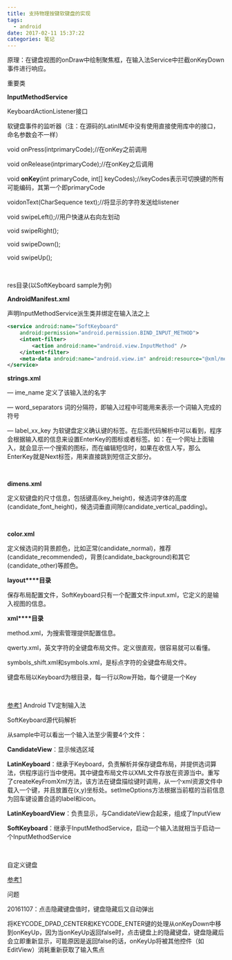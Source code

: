 ```yaml
---
title: 支持物理按键软键盘的实现
tags:
  - android
date: 2017-02-11 15:37:22
categories: 笔记
---
```


原理：在键盘视图的onDraw中绘制聚焦框，在输入法Service中拦截onKeyDown事件进行响应。

重要类

**InputMethodService**

KeyboardActionListener接口

软键盘事件的监听器（注：在源码的LatinIME中没有使用直接使用库中的接口，命名参数会不一样）

void onPress(intprimaryCode);//在onKey之前调用

void onRelease(intprimaryCode);//在onKey之后调用

void **onKey**(int primaryCode, int[] keyCodes);//keyCodes表示可切换键的所有可能编码，其第一个即primaryCode

voidonText(CharSequence text);//将显示的字符发送给listener

void swipeLeft();//用户快速从右向左划动

void swipeRight();

void swipeDown();

void swipeUp();

 

res目录(以SoftKeyboard sample为例)

**AndroidManifest.xml**

声明InputMethodService派生类并绑定在输入法之上

```xml
<service android:name="SoftKeyboard"
	android:permission="android.permission.BIND_INPUT_METHOD">
	<intent-filter>
		<action android:name="android.view.InputMethod" />
	</intent-filter>
	<meta-data android:name="android.view.im" android:resource="@xml/method" />
</service>
```

**strings.xml**

― ime_name 定义了该输入法的名字

― word_separators 词的分隔符，即输入过程中可能用来表示一个词输入完成的符号

― label_xx_key 为软键盘定义确认键的标签。在后面代码解析中可以看到，程序会根据输入框的信息来设置EnterKey的图标或者标签。如：在一个网址上面输入，就会显示一个搜索的图标，而在编辑短信时，如果在收信人写，那么EnterKey就是Next标签，用来直接跳到短信正文部分。

 

**dimens.xml**

定义软键盘的尺寸信息，包括键高(key_height)，候选词字体的高度(candidate_font_height)，候选词垂直间隙(candidate_vertical_padding)。

 

**color.xml**

定义候选词的背景颜色，比如正常(candidate_normal)，推荐(candidate_recommended)，背景(candidate_background)和其它(candidate_other)等颜色。

**layout****目录**

保存布局配置文件，SoftKeyboard只有一个配置文件:input.xml，它定义的是输入视图的信息。

**xml****目录**

method.xml，为搜索管理提供配置信息。

qwerty.xml，英文字符的全键盘布局文件。定义很直观，很容易就可以看懂。

symbols_shift.xml和symbols.xml，是标点字符的全键盘布局文件。

键盘布局以Keyboard为根目录，每一行以Row开始，每个键是一个Key

 

[参考1](http://blog.csdn.net/johnwcheung/article/details/50615584) Android TV定制输入法



SoftKeyboard源代码解析

从sample中可以看出一个输入法至少需要4个文件：

**CandidateView**：显示候选区域

**LatinKeyboard**：继承于Keyboard，负责解析并保存键盘布局，并提供选词算法，供程序运行当中使用。其中键盘布局文件以XML文件存放在资源当中。重写了createKeyFromXml方法，该方法在键盘描绘键时调用，从一个xml资源文件中载入一个键，并且放置在(x,y)坐标处。setImeOptions方法根据当前框的当前信息为回车键设置合适的label和icon。

**LatinKeyboardView**：负责显示，与CandidateView合起来，组成了InputView

**SoftKeyboard**：继承于InputMethodService，启动一个输入法就相当于启动一个InputMethodService

 

自定义键盘

[参考1](http://www.fampennings.nl/maarten/android/09keyboard/index.htm)



问题

20161107：点击隐藏键盘值时，键盘隐藏后又自动弹出

将KEYCODE_DPAD_CENTER和KEYCODE_ENTER键的处理从onKeyDown中移到onKeyUp，因为当onKeyUp返回false时，点击键盘上的隐藏键盘，键盘隐藏后会立即重新显示，可能原因是返回false的话，onKeyUp将被其他控件（如EditView）消耗重新获取了输入焦点



 
